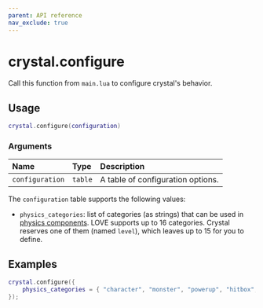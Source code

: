 ```yaml
---
parent: API reference
nav_exclude: true
---
```


# crystal.configure

Call this function from `main.lua` to configure crystal's behavior.

## Usage

```lua
crystal.configure(configuration)
```

### Arguments

| Name            | Type    | Description                       |
| :-------------- | :------ | :-------------------------------- |
| `configuration` | `table` | A table of configuration options. |

The `configuration` table supports the following values:

- `physics_categories`: list of categories (as strings) that can be used in [physics components](/crystal/api/physics). LOVE supports up to 16 categories. Crystal reserves one of them (named `level`), which leaves up to 15 for you to define.

## Examples

```lua
crystal.configure({
	physics_categories = { "character", "monster", "powerup", "hitbox", "trigger" },
});
```
